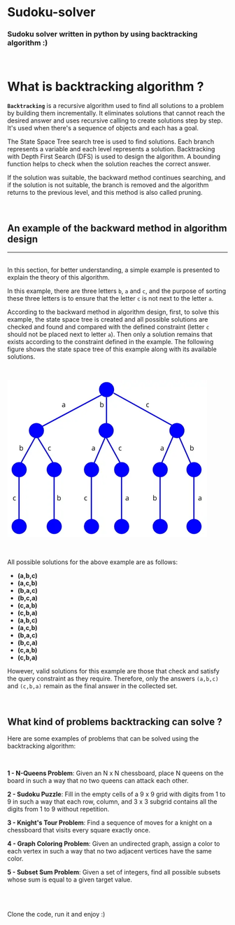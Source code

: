 # **Sudoku-solver**
### **Sudoku solver written in python by using backtracking algorithm :)**

<br />

# What is backtracking algorithm ?
**`Backtracking`** is a recursive algorithm used to find all solutions to a problem by building them incrementally. It eliminates solutions that cannot reach the desired answer and uses recursive calling to create solutions step by step. It's used when there's a sequence of objects and each has a goal.

The State Space Tree search tree is used to find solutions. Each branch represents a variable and each level represents a solution. Backtracking with Depth First Search (DFS) is used to design the algorithm. A bounding function helps to check when the solution reaches the correct answer.

If the solution was suitable, the backward method continues searching, and if the solution is not suitable, the branch is removed and the algorithm returns to the previous level, and this method is also called pruning.

<br />

## An example of the backward method in algorithm design
-------------------------------
<br />
In this section, for better understanding, a simple example is presented to explain the theory of this algorithm. 

In this example, there are three letters `b`, `a` and `c`, and the purpose of sorting these three letters is to ensure that the letter `c` is not next to the letter `a`. 

According to the backward method in algorithm design, first, to solve this example, the state space tree is created and all possible solutions are checked and found and compared with the defined constraint (letter `c` should not be placed next to letter `a`). Then only a solution remains that exists according to the constraint defined in the example. The following figure shows the state space tree of this example along with its available solutions. 

<br />

![alt text](img/img1.png)

<br />

All possible solutions for the above example are as follows:
* **(a,b,c)**
* **(a,c,b)**
* **(b,a,c)**
* **(b,c,a)**
* **(c,a,b)**
* **(c,b,a)**
* **(a,b,c)**
* **(a,c,b)**
* **(b,a,c)**
* **(b,c,a)**
* **(c,a,b)**
* **(c,b,a)**

However, valid solutions for this example are those that check and satisfy the query constraint as they require. Therefore, only the answers `(a,b,c)` and `(c,b,a)` remain as the final answer in the collected set. 

<br />

## What kind of problems backtracking can solve ?

Here are some examples of problems that can be solved using the backtracking algorithm:

<br />

**1 - N-Queens Problem**: Given an N x N chessboard, place N queens on the board in such a way that no two queens can attack each other.

**2 - Sudoku Puzzle**: Fill in the empty cells of a 9 x 9 grid with digits from 1 to 9 in such a way that each row, column, and 3 x 3 subgrid contains all the digits from 1 to 9 without repetition.

**3 - Knight's Tour Problem**: Find a sequence of moves for a knight on a chessboard that visits every square exactly once.

**4 - Graph Coloring Problem**: Given an undirected graph, assign a color to each vertex in such a way that no two adjacent vertices have the same color.

**5 - Subset Sum Problem**: Given a set of integers, find all possible subsets whose sum is equal to a given target value.


<br />

<br />

Clone the code, run  it and enjoy :)
